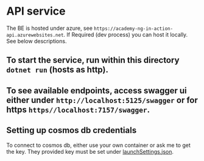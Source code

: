# API service

The BE is hosted under azure, see `https://academy-ng-in-action-api.azurewebsites.net`.
If Required (dev process) you can host it locally. See below descriptions.

## To start the service, run within this directory `dotnet run` (hosts as http).

## To see available endpoints, access swagger ui either under `http://localhost:5125/swagger` or for https `https//localhost:7157/swagger`.

## Setting up cosmos db credentials

To connect to cosmos db, either use your own container or ask me to get the key.
They provided key must be set under  [launchSettings.json](./Properties/launchSettings.json).